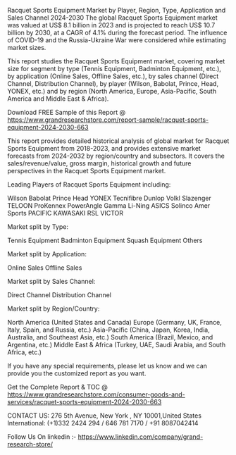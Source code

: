 Racquet Sports Equipment Market by Player, Region, Type, Application and Sales Channel 2024-2030
The global Racquet Sports Equipment market was valued at US$ 8.1 billion in 2023 and is projected to reach US$ 10.7 billion by 2030, at a CAGR of 4.1% during the forecast period. The influence of COVID-19 and the Russia-Ukraine War were considered while estimating market sizes.

This report studies the Racquet Sports Equipment market, covering market size for segment by type (Tennis Equipment, Badminton Equipment, etc.), by application (Online Sales, Offline Sales, etc.), by sales channel (Direct Channel, Distribution Channel), by player (Wilson, Babolat, Prince, Head, YONEX, etc.) and by region (North America, Europe, Asia-Pacific, South America and Middle East & Africa).

Download FREE Sample of this Report @ https://www.grandresearchstore.com/report-sample/racquet-sports-equipment-2024-2030-663

This report provides detailed historical analysis of global market for Racquet Sports Equipment from 2018-2023, and provides extensive market forecasts from 2024-2032 by region/country and subsectors. It covers the sales/revenue/value, gross margin, historical growth and future perspectives in the Racquet Sports Equipment market.

Leading Players of Racquet Sports Equipment including:

Wilson
Babolat
Prince
Head
YONEX
Tecnifibre
Dunlop
Volkl
Slazenger
TELOON
ProKennex
PowerAngle
Gamma
Li-Ning
ASICS
Solinco
Amer Sports
PACIFIC
KAWASAKI
RSL
VICTOR

Market split by Type:

Tennis Equipment
Badminton Equipment
Squash Equipment
Others

Market split by Application:

Online Sales
Offline Sales

Market split by Sales Channel:

Direct Channel
Distribution Channel

Market split by Region/Country:

North America (United States and Canada)
Europe (Germany, UK, France, Italy, Spain, and Russia, etc.)
Asia-Pacific (China, Japan, Korea, India, Australia, and Southeast Asia, etc.)
South America (Brazil, Mexico, and Argentina, etc.)
Middle East & Africa (Turkey, UAE, Saudi Arabia, and South Africa, etc.)

If you have any special requirements, please let us know and we can provide you the customized report as you want.

Get the Complete Report & TOC @ https://www.grandresearchstore.com/consumer-goods-and-services/racquet-sports-equipment-2024-2030-663

CONTACT US:
276 5th Avenue, New York , NY 10001,United States
International: (+1)332 2424 294 / 646 781 7170 / +91 8087042414

Follow Us On linkedin :- https://www.linkedin.com/company/grand-research-store/
